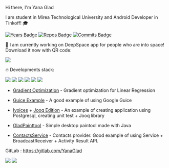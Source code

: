 Hi there, I'm Yana Glad

I am student in Mirea Technological University and Android Developer in Tinkoff! 🎓

[![Years Badge](https://badges.pufler.dev/years/YanaGlad)](https://badges.pufler.dev) [![Repos Badge](https://badges.pufler.dev/repos/YanaGlad)](https://badges.pufler.dev) [![Commits Badge](https://badges.pufler.dev/commits/monthly/YanaGlad)](https://badges.pufler.dev)
 
🚀 I am currently working on DeepSpace app for people who are into space! 
Download it now with QR code: 

<img src = "https://sun9-15.userapi.com/impg/sVVu9D9iORgJreC_0ijIys9LA4POLy2F3wAo0Q/FXrI7YgJn40.jpg?size=180x180&quality=96&sign=9b96f029c0bbc43631aac4a385a528b0&type=album"/>
 

🔥 Developments stack: 

 
[<img src = "https://sun9-86.userapi.com/impg/51GBeFWDETjbj0ckkdN2MYs4K3wupIFRXCu9OA/xO3ssHUc7lw.jpg?size=224x109&quality=96&sign=130f2ca4c6b14b9fbbbcea6281419161&type=album"/>](https://github.com/BrightOS/DeepSpace) [<img src = "https://sun9-36.userapi.com/impg/tBTzBY90OhC-ANf1IJBHsO-zefbHcBAoyODZ5A/hY1hM59YZkU.jpg?size=209x109&quality=96&sign=853da96953bfa3dc5cf9fd95b2d4f336&type=album"/>](https://github.com/YanaGlad/KoshelOK) [<img src = "https://sun9-78.userapi.com/impg/zaQ9gXPaooRnk2LR0pRTb9mwCNTLG1JuQ1H32w/IQIo9Soqo-o.jpg?size=229x109&quality=96&sign=73d4a65d731fc3dd81aa3d531272cd14&type=album"/>](https://github.com/YanaGlad/CatUniverse) [<img src = "https://sun9-83.userapi.com/impg/TmYayDSYOk5Jg6hYnJ-A41yY5qr1B01rD27tPA/bHpTgaaiJ1E.jpg?size=224x109&quality=96&sign=af1a8bc33a18375af0d8de56423ecf83&type=album"/>](https://github.com/Giksengik/Metrix) [<img src = "https://sun9-59.userapi.com/impg/lHEzQve0h9lFkNyxwGVi7t6JR0NT-gE0-Xo7BA/RpS14LJfWHY.jpg?size=224x109&quality=96&sign=7880642fce0df92252f8bd67d2f9edca&type=album"/>](https://github.com/YanaGlad/FintechMessenger) [<img src = "https://psv4.userapi.com/c235131/u444994781/docs/d6/71b50289818c/themo.png?extra=3KoV2XjJ33yt3gGz41_wGPXQ9fgT4JFP8GngGaczhQ882EAoFIskYQTBk-G3fnidVvmXlIUbydR8T88CGtDIaY_ikDhwwwlzxbJNCRpfijwAkKMMY7TT-lgeUF7UDM3YdRubw_-6mjZpxn3dSmd54FcPjWI"/>](https://github.com/sabudilovskiy/MathUltra) 

- [Gradient Optimization](https://github.com/YanaGlad/GradientLinearRegressionOptimization) - Gradient optimization for Linear Regression
 
- [Guice Example](https://github.com/YanaGlad/GuiceExample) - A good example of using Google Guice 

- [Ivoices](https://github.com/YanaGlad/Invoices) + [Jooq Edition](https://github.com/YanaGlad/InvoicesJooq) - An example of creating application using Postgresql, creating unit test + Jooq library

- [GladPainttool](https://github.com/YanaGlad/GladPainttool) - Simple desktop paintool made with Java 

- [ContactsService](https://github.com/YanaGlad/ContactsService) - Contacts provider. Good example of using Service + BroadcastReceiver + Activity Result API.

GitLab : https://gitlab.com/YanaGlad

[<img src="https://sun9-73.userapi.com/impg/RrU_MJWRUtYCga7gNQ71janNPGSkSe11MhrM9A/ikkclIMqQ84.jpg?size=34x38&quality=96&sign=c78d010628b7ea344a014f227c2142d0&type=album" />](https://vk.com/yanaglad12) [<img src="https://sun9-74.userapi.com/impg/BwEt1fAevKprC2gYOnBeuwd_lpHCwwEzAIEXRQ/ZqWQZe_KizU.jpg?size=34x38&quality=96&sign=220131f85d12016dad23b1a88ad2b554&type=album" />](https://t.me/YanaGlad121)

<!--
**YanaGlad/YanaGlad** is a ✨ _special_ ✨ repository because its `README.md` (this file) appears on your GitHub profile.
!!!!! CHANGE README 
Here are some ideas to get you started:
 Developments stack :


- [KoshelOK](https://github.com/YanaGlad/KoshelOK) - Team project for Tinkoff Sirius educational program. Smart wallet which allows people to watch their expenses and income. User can create multiple wallets with various currencies (currency exchange enabled), make transactions and limits for each wallet.  

- [CatUniverse](https://github.com/YanaGlad/CatUniverse) - Game made with own engine. Game engine can be used as a separate component for creating other games. You can play 3 types of levels : time, strategy and maths. 

- [ClientsAnalyze](https://github.com/YanaGlad/ClientsAnalyze) - Machine Learning task for analyzing clients. Find MSE, F1, Roc-auc. Using Logistic Regression model

- [Developers Life](https://github.com/YanaGlad/YanaGladDevelopersLife) - An application for viewing funny memes about developers life. Made as qualifying task for tinkoff 

- [Metrix](https://github.com/Giksengik/Metrix) - a mobile application for OC Android, aimed at small and medium-sized businesses. It is an information system with a real-time assessment of personnel competencies.

- [Gradient Optimization](https://github.com/YanaGlad/GradientLinearRegressionOptimization) - Gradient optimization for Linear Regression

- [Fintech Messenger](https://github.com/YanaGlad/FintechMessenger) - Messenger using custom views
 
- [Guice Example](https://github.com/YanaGlad/GuiceExample) - A good example of using Google Guice 

- [Ivoices](https://github.com/YanaGlad/Invoices) + [Jooq Edition](https://github.com/YanaGlad/InvoicesJooq) - An example of creating application using Postgresql, creating unit test + Jooq library

- [GladPainttool](https://github.com/YanaGlad/GladPainttool) - Simple desktop paintool made with Java 

- [ContactsService](https://github.com/YanaGlad/ContactsService) - Contacts provider. Good example of using Service + BroadcastReceiver + Activity Result API.

- [MathUltra](https://github.com/sabudilovskiy/MathUltra) - An application made in a team with [Sabudilovskiy](https://github.com/sabudilovskiy). Helps students to deal with complicated algebra tasks providing detailed solution. 

![Anurag's GitHub stats](https://github-readme-stats.vercel.app/api?username=YanaGlad&show_icons=true&theme=radical)

-->
